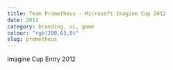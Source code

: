```yaml
---
title: Team Prometheus - Microsoft Imagine Cup 2012
date: 2012
category: branding, ui, game
colour: "rgb(200,63,0)"
slug: prometheus
---
```


Imagine Cup Entry 2012
